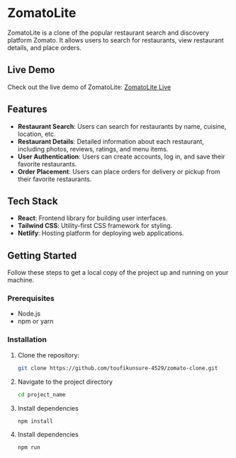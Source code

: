 # ZomatoLite

ZomatoLite is a clone of the popular restaurant search and discovery platform Zomato. It allows users to search for restaurants, view restaurant details, and place orders.

## Live Demo

Check out the live demo of ZomatoLite: [ZomatoLite Live](https://beta-zomatolite.netlify.app)

## Features

- **Restaurant Search**: Users can search for restaurants by name, cuisine, location, etc.
- **Restaurant Details**: Detailed information about each restaurant, including photos, reviews, ratings, and menu items.
- **User Authentication**: Users can create accounts, log in, and save their favorite restaurants.
- **Order Placement**: Users can place orders for delivery or pickup from their favorite restaurants.

## Tech Stack

- **React**: Frontend library for building user interfaces.
- **Tailwind CSS**: Utility-first CSS framework for styling.
- **Netlify**: Hosting platform for deploying web applications.

## Getting Started

Follow these steps to get a local copy of the project up and running on your machine.

### Prerequisites

- Node.js
- npm or yarn

### Installation

1. Clone the repository:

   ```bash
   git clone https://github.com/toufikunsure-4529/zomato-clone.git

2. Navigate to the project directory
   ```bash
   cd project_name

3. Install dependencies
   ```bash
   npm install
4. Install dependencies
   ```bash
   npm run

